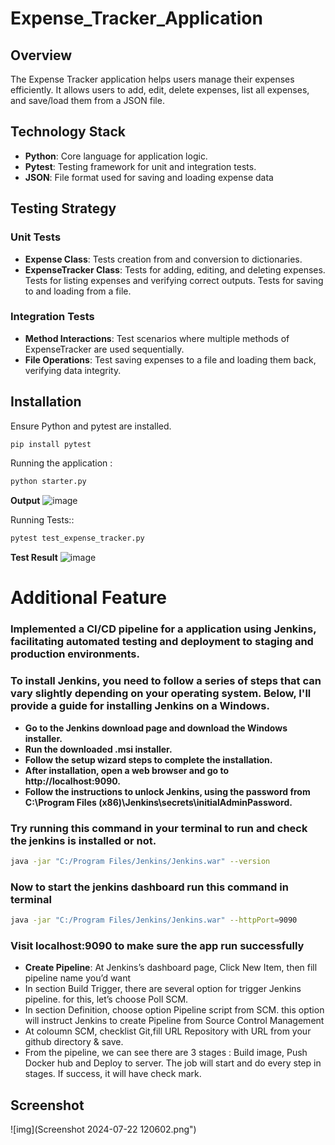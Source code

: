 # Expense_Tracker_Application
## Overview
The Expense Tracker application helps users manage their expenses efficiently. It allows users to add, edit, delete expenses, list all expenses, and save/load them from a JSON file.

## Technology Stack

- **Python**: Core language for application logic.
- **Pytest**: Testing framework for unit and integration tests.
- **JSON**: File format used for saving and loading expense data

## Testing Strategy
### Unit Tests
- **Expense Class**: Tests creation from and conversion to dictionaries.
- **ExpenseTracker Class**:
Tests for adding, editing, and deleting expenses.
Tests for listing expenses and verifying correct outputs.
Tests for saving to and loading from a file.
### Integration Tests
- **Method Interactions**: Test scenarios where multiple methods of ExpenseTracker are used sequentially.
- **File Operations**: Test saving expenses to a file and loading them back, verifying data integrity.
## Installation
Ensure Python and pytest are installed.
```sh
pip install pytest
```
Running the application :

```sh
python starter.py
```
**Output**
![image](https://github.com/user-attachments/assets/4fe36fea-3a03-4918-8c75-155420a3bf81)


Running Tests::

```sh
pytest test_expense_tracker.py
```
**Test Result**
![image](https://github.com/user-attachments/assets/b525755c-819d-4f4a-b641-2b07dd24e304)

# Additional Feature
### Implemented a CI/CD pipeline for a application using Jenkins, facilitating automated testing and deployment to staging and production environments.
 
### To install Jenkins, you need to follow a series of steps that can vary slightly depending on your operating system. Below, I'll provide a guide for installing Jenkins on a Windows.
- **Go to the Jenkins download page and download the Windows installer.**
- **Run the downloaded .msi installer.**
- **Follow the setup wizard steps to complete the installation.**
- **After installation, open a web browser and go to http://localhost:9090.**
- **Follow the instructions to unlock Jenkins, using the password from C:\Program Files (x86)\Jenkins\secrets\initialAdminPassword.**

### Try running this command in your terminal to run and check the jenkins is installed or not.

```sh
java -jar "C:/Program Files/Jenkins/Jenkins.war" --version

```
### Now to start the jenkins dashboard run this command in terminal 

```sh
java -jar "C:/Program Files/Jenkins/Jenkins.war" --httpPort=9090
```
### Visit localhost:9090 to make sure the app run successfully
- **Create Pipeline**: At Jenkins’s dashboard page, Click New Item, then fill pipeline name you’d want
- In section Build Trigger, there are several option for trigger Jenkins pipeline. for this, let’s choose Poll SCM.
- In section Definition, choose option Pipeline script from SCM. this option will instruct Jenkins to create Pipeline from Source Control Management
- At coloumn SCM, checklist Git,fill URL Repository with URL from your github directory & save.
- From the pipeline, we can see there are 3 stages : Build image, Push Docker hub and Deploy to server.
 The job will start and do every step in stages. If success, it will have check mark.

## Screenshot
![img](Screenshot 2024-07-22 120602.png")


